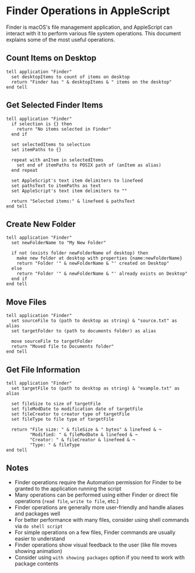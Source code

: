 # Finder Operations in AppleScript

Finder is macOS's file management application, and AppleScript can interact with it to perform various file system operations. This document explains some of the most useful operations.

## Count Items on Desktop

```applescript
tell application "Finder"
  set desktopItems to count of items on desktop
  return "Finder has " & desktopItems & " items on the desktop"
end tell
```

## Get Selected Finder Items

```applescript
tell application "Finder"
  if selection is {} then
    return "No items selected in Finder"
  end if
  
  set selectedItems to selection
  set itemPaths to {}
  
  repeat with anItem in selectedItems
    set end of itemPaths to POSIX path of (anItem as alias)
  end repeat
  
  set AppleScript's text item delimiters to linefeed
  set pathsText to itemPaths as text
  set AppleScript's text item delimiters to ""
  
  return "Selected items:" & linefeed & pathsText
end tell
```

## Create New Folder

```applescript
tell application "Finder"
  set newFolderName to "My New Folder"
  
  if not (exists folder newFolderName of desktop) then
    make new folder at desktop with properties {name:newFolderName}
    return "Folder '" & newFolderName & "' created on Desktop"
  else
    return "Folder '" & newFolderName & "' already exists on Desktop"
  end if
end tell
```

## Move Files

```applescript
tell application "Finder"
  set sourceFile to (path to desktop as string) & "source.txt" as alias
  set targetFolder to (path to documents folder) as alias
  
  move sourceFile to targetFolder
  return "Moved file to Documents folder"
end tell
```

## Get File Information

```applescript
tell application "Finder"
  set targetFile to (path to desktop as string) & "example.txt" as alias
  
  set fileSize to size of targetFile
  set fileModDate to modification date of targetFile
  set fileCreator to creator type of targetFile
  set fileType to file type of targetFile
  
  return "File size: " & fileSize & " bytes" & linefeed & ¬
         "Modified: " & fileModDate & linefeed & ¬
         "Creator: " & fileCreator & linefeed & ¬
         "Type: " & fileType
end tell
```

## Notes

- Finder operations require the Automation permission for Finder to be granted to the application running the script
- Many operations can be performed using either Finder or direct file operations (`read file`, `write to file`, etc.)
- Finder operations are generally more user-friendly and handle aliases and packages well
- For better performance with many files, consider using shell commands via `do shell script`
- For simple operations on a few files, Finder commands are usually easier to understand
- Finder operations show visual feedback to the user (like file moves showing animation)
- Consider using `with showing packages` option if you need to work with package contents